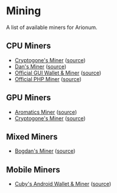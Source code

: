 # Mining

A list of available miners for Arionum.

## CPU Miners

- [Cryptogone's Miner](https://bitbucket.org/cryptogone/ariocppminer) ([source](https://bitbucket.org/cryptogone/ariocppminer/src))
- [Dan's Miner](https://github.com/ProgrammerDan/arionum-java/releases/latest) ([source](https://github.com/ProgrammerDan/arionum-java))
- [Official GUI Wallet & Miner](https://arionum.com/LightArionumD) ([source](https://github.com/arionum/lightWalletGUI))
- [Official PHP Miner](https://github.com/arionum/miner) ([source](https://github.com/arionum/miner))

## GPU Miners

- [Aromatics Miner](https://bitbucket.org/aromatics/aromatics_miner/downloads) ([source](https://bitbucket.org/aromatics/aromatics_miner/src))
- [Cryptogone's Miner](https://bitbucket.org/cryptogone/arionum-gpu-miner) ([source](https://bitbucket.org/cryptogone/arionum-gpu-miner/src))

## Mixed Miners

- [Bogdan's Miner](https://github.com/bogdanadnan/ariominer#instructions) ([source](https://github.com/bogdanadnan/ariominer))

## Mobile Miners

- [Cuby's Android Wallet & Miner](https://play.google.com/store/apps/details?id=arionum.net.cubedpixels) ([source](https://github.com/CuteCubed/Arionum-Wallet-Android))
